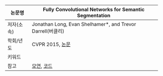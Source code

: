 |논문명|Fully Convolutional Networks for Semantic Segmentation|
|-|-|
|저자(소속)|Jonathan Long, Evan Shelhamer*, and Trevor Darrell(버클리)|
|학회/년도|CVPR 2015, [논문](https://arxiv.org/pdf/1605.06211.pdf)|
|키워드| |
|참고|[모연](http://www.whydsp.org/317), [코드](https://github.com/shelhamer/fcn.berkeleyvision.org)|


